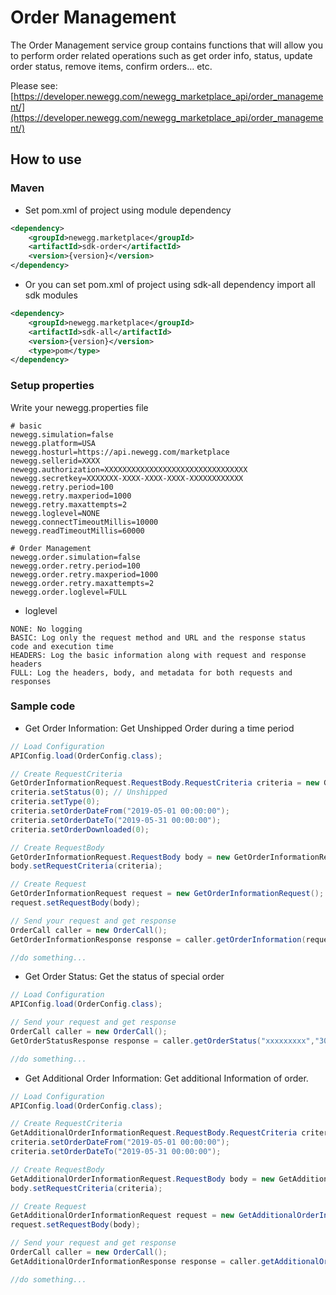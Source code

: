 # Order Management
The Order Management service group contains functions that will allow you to perform order related operations such as get order info, status, update order status, remove items, confirm orders… etc.

Please see: [https://developer.newegg.com/newegg_marketplace_api/order_management/](https://developer.newegg.com/newegg_marketplace_api/order_management/)

## How to use
### Maven
- Set pom.xml of project using module dependency
```xml
<dependency>
    <groupId>newegg.marketplace</groupId>
    <artifactId>sdk-order</artifactId>
    <version>{version}</version>
</dependency>
```

- Or you can set pom.xml of project using sdk-all dependency import all sdk modules
```xml
<dependency>
    <groupId>newegg.marketplace</groupId>
    <artifactId>sdk-all</artifactId>
    <version>{version}</version>
    <type>pom</type>
</dependency>
```

### Setup properties
Write your newegg.properties file
```Properties
# basic
newegg.simulation=false
newegg.platform=USA
newegg.hosturl=https://api.newegg.com/marketplace
newegg.sellerid=XXXX
newegg.authorization=XXXXXXXXXXXXXXXXXXXXXXXXXXXXXXXX
newegg.secretkey=XXXXXXX-XXXX-XXXX-XXXX-XXXXXXXXXXXX
newegg.retry.period=100
newegg.retry.maxperiod=1000
newegg.retry.maxattempts=2
newegg.loglevel=NONE
newegg.connectTimeoutMillis=10000
newegg.readTimeoutMillis=60000

# Order Management
newegg.order.simulation=false
newegg.order.retry.period=100
newegg.order.retry.maxperiod=1000
newegg.order.retry.maxattempts=2
newegg.order.loglevel=FULL
```

- loglevel
```
NONE: No logging
BASIC: Log only the request method and URL and the response status code and execution time
HEADERS: Log the basic information along with request and response headers
FULL: Log the headers, body, and metadata for both requests and responses
```

### Sample code
- Get Order Information: Get Unshipped Order during a time period
```java
// Load Configuration
APIConfig.load(OrderConfig.class);

// Create RequestCriteria
GetOrderInformationRequest.RequestBody.RequestCriteria criteria = new GetOrderInformationRequest.RequestBody.RequestCriteria();
criteria.setStatus(0); // Unshipped
criteria.setType(0);
criteria.setOrderDateFrom("2019-05-01 00:00:00");
criteria.setOrderDateTo("2019-05-31 00:00:00");
criteria.setOrderDownloaded(0);

// Create RequestBody
GetOrderInformationRequest.RequestBody body = new GetOrderInformationRequest.RequestBody();
body.setRequestCriteria(criteria);

// Create Request
GetOrderInformationRequest request = new GetOrderInformationRequest();
request.setRequestBody(body);

// Send your request and get response
OrderCall caller = new OrderCall();
GetOrderInformationResponse response = caller.getOrderInformation(request,"304");

//do something...
```

- Get Order Status: Get the status of special order
```java
// Load Configuration
APIConfig.load(OrderConfig.class);

// Send your request and get response
OrderCall caller = new OrderCall();
GetOrderStatusResponse response = caller.getOrderStatus("xxxxxxxxx","304");

//do something...
```

- Get Additional Order Information: Get additional Information of order.
```java
// Load Configuration
APIConfig.load(OrderConfig.class);

// Create RequestCriteria
GetAdditionalOrderInformationRequest.RequestBody.RequestCriteria criteria = new GetAdditionalOrderInformationRequest.RequestBody.RequestCriteria();
criteria.setOrderDateFrom("2019-05-01 00:00:00");
criteria.setOrderDateTo("2019-05-31 00:00:00");

// Create RequestBody
GetAdditionalOrderInformationRequest.RequestBody body = new GetAdditionalOrderInformationRequest.RequestBody();
body.setRequestCriteria(criteria);

// Create Request
GetAdditionalOrderInformationRequest request = new GetAdditionalOrderInformationRequest();
request.setRequestBody(body);

// Send your request and get response
OrderCall caller = new OrderCall();		
GetAdditionalOrderInformationResponse response = caller.getAdditionalOrderInformation(request);

//do something...
```
